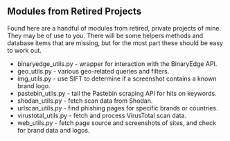 ## Modules from Retired Projects

Found here are a handful of modules from retired, private projects of mine. They may be of use to you. There will be some helpers methods and database items that are missing, but for the most part these should be easy to work out.

- binaryedge_utils.py - wrapper for interaction with the BinaryEdge API.  
- geo_utils.py - various geo-related queries and filters.  
- img_utils.py - use SIFT to determine if a screenshot contains a known brand logo.  
- pastebin_utils.py - tail the Pastebin scraping API for hits on keywords.  
- shodan_utils.py - fetch scan data from Shodan.  
- urlscan_utils.py - find phishing pages for specific brands or countries.  
- virustotal_utils.py - fetch and process VirusTotal scan data.  
- web_utils.py - fetch page source and screenshots of sites, and check for brand data and logos.  